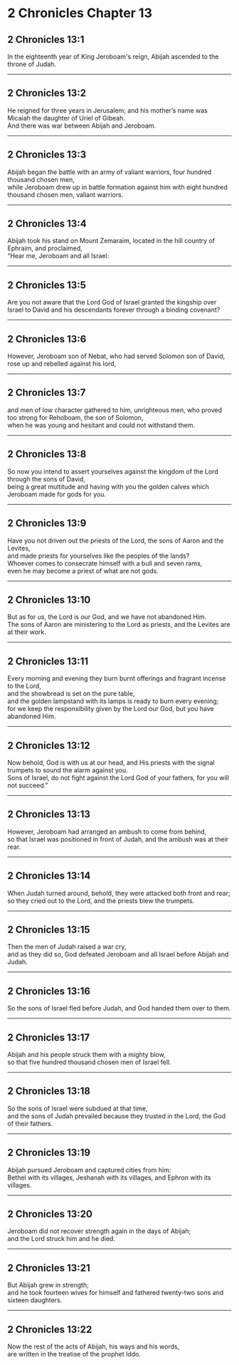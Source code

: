 # 2 Chronicles Chapter 13

## 2 Chronicles 13:1

In the eighteenth year of King Jeroboam's reign, Abijah ascended to the throne of Judah.

---

## 2 Chronicles 13:2

He reigned for three years in Jerusalem; and his mother’s name was Micaiah the daughter of Uriel of Gibeah.  
And there was war between Abijah and Jeroboam.

---

## 2 Chronicles 13:3

Abijah began the battle with an army of valiant warriors, four hundred thousand chosen men,  
while Jeroboam drew up in battle formation against him with eight hundred thousand chosen men, valiant warriors.

---

## 2 Chronicles 13:4

Abijah took his stand on Mount Zemaraim, located in the hill country of Ephraim, and proclaimed,  
“Hear me, Jeroboam and all Israel:

---

## 2 Chronicles 13:5

Are you not aware that the Lord God of Israel granted the kingship over Israel to David and his descendants forever through a binding covenant?

---

## 2 Chronicles 13:6

However, Jeroboam son of Nebat, who had served Solomon son of David, rose up and rebelled against his lord,

---

## 2 Chronicles 13:7

and men of low character gathered to him, unrighteous men, who proved too strong for Rehoboam, the son of Solomon,  
when he was young and hesitant and could not withstand them.

---

## 2 Chronicles 13:8

So now you intend to assert yourselves against the kingdom of the Lord through the sons of David,  
being a great multitude and having with you the golden calves which Jeroboam made for gods for you.

---

## 2 Chronicles 13:9

Have you not driven out the priests of the Lord, the sons of Aaron and the Levites,  
and made priests for yourselves like the peoples of the lands?  
Whoever comes to consecrate himself with a bull and seven rams,  
even he may become a priest of what are not gods.

---

## 2 Chronicles 13:10

But as for us, the Lord is our God, and we have not abandoned Him.  
The sons of Aaron are ministering to the Lord as priests, and the Levites are at their work.

---

## 2 Chronicles 13:11

Every morning and evening they burn burnt offerings and fragrant incense to the Lord,  
and the showbread is set on the pure table,  
and the golden lampstand with its lamps is ready to burn every evening;  
for we keep the responsibility given by the Lord our God, but you have abandoned Him.

---

## 2 Chronicles 13:12

Now behold, God is with us at our head, and His priests with the signal trumpets to sound the alarm against you.  
Sons of Israel, do not fight against the Lord God of your fathers, for you will not succeed.”

---

## 2 Chronicles 13:13

However, Jeroboam had arranged an ambush to come from behind,  
so that Israel was positioned in front of Judah, and the ambush was at their rear.

---

## 2 Chronicles 13:14

When Judah turned around, behold, they were attacked both front and rear;  
so they cried out to the Lord, and the priests blew the trumpets.

---

## 2 Chronicles 13:15

Then the men of Judah raised a war cry,  
and as they did so, God defeated Jeroboam and all Israel before Abijah and Judah.

---

## 2 Chronicles 13:16

So the sons of Israel fled before Judah, and God handed them over to them.

---

## 2 Chronicles 13:17

Abijah and his people struck them with a mighty blow,  
so that five hundred thousand chosen men of Israel fell.

---

## 2 Chronicles 13:18

So the sons of Israel were subdued at that time,  
and the sons of Judah prevailed because they trusted in the Lord, the God of their fathers.

---

## 2 Chronicles 13:19

Abijah pursued Jeroboam and captured cities from him:  
Bethel with its villages, Jeshanah with its villages, and Ephron with its villages.

---

## 2 Chronicles 13:20

Jeroboam did not recover strength again in the days of Abijah;  
and the Lord struck him and he died.

---

## 2 Chronicles 13:21

But Abijah grew in strength;  
and he took fourteen wives for himself and fathered twenty-two sons and sixteen daughters.

---

## 2 Chronicles 13:22

Now the rest of the acts of Abijah, his ways and his words,  
are written in the treatise of the prophet Iddo.
